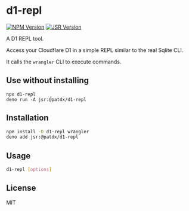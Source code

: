 # d1-repl

[![NPM Version](https://img.shields.io/npm/v/d1-repl)](https://www.npmjs.com/package/d1-repl)
[![JSR Version](https://img.shields.io/jsr/v/@patdx/d1-repl)](https://jsr.io/@patdx/d1-repl)

A D1 REPL tool.

Access your Cloudflare D1 in a simple REPL similar to the real Sqlite CLI.

It calls the `wrangler` CLI to execute commands.

## Use without installing

```
npx d1-repl
deno run -A jsr:@patdx/d1-repl
```

## Installation

```bash
npm install -D d1-repl wrangler
deno add jsr:@patdx/d1-repl
```

## Usage

```bash
d1-repl [options]
```

## License

MIT
